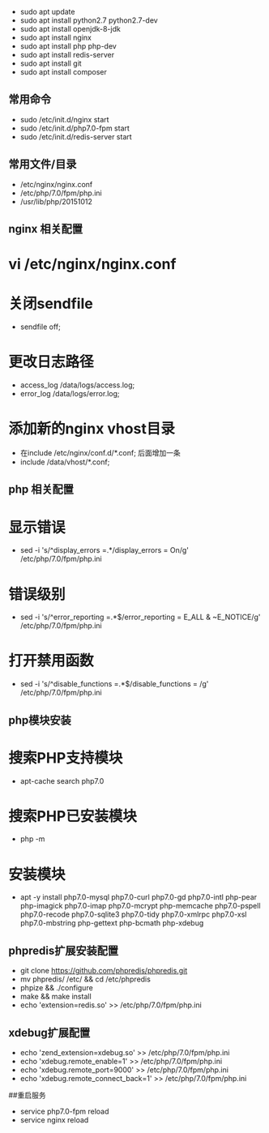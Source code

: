 - sudo apt update
- sudo apt install python2.7 python2.7-dev
- sudo apt install openjdk-8-jdk
- sudo apt install nginx
- sudo apt install php php-dev
- sudo apt install redis-server
- sudo apt install git
- sudo apt install composer


## 常用命令
- sudo /etc/init.d/nginx start
- sudo /etc/init.d/php7.0-fpm start
- sudo /etc/init.d/redis-server start


## 常用文件/目录
- /etc/nginx/nginx.conf
- /etc/php/7.0/fpm/php.ini
- /usr/lib/php/20151012


## nginx 相关配置 ##
# vi /etc/nginx/nginx.conf
# 关闭sendfile
- sendfile off;
# 更改日志路径
- access_log /data/logs/access.log;
- error_log /data/logs/error.log;
# 添加新的nginx vhost目录
- 在include /etc/nginx/conf.d/*.conf; 后面增加一条
- include /data/vhost/*.conf;


## php 相关配置 ##
# 显示错误
- sed -i 's/^display_errors =.*/display_errors = On/g' /etc/php/7.0/fpm/php.ini
# 错误级别
- sed -i 's/^error_reporting =.*$/error_reporting = E_ALL \& ~E_NOTICE/g' /etc/php/7.0/fpm/php.ini
# 打开禁用函数
- sed -i 's/^disable_functions =.*$/disable_functions = /g' /etc/php/7.0/fpm/php.ini


## php模块安装
# 搜索PHP支持模块
- apt-cache search php7.0
# 搜索PHP已安装模块
- php -m
# 安装模块
- apt -y install php7.0-mysql php7.0-curl php7.0-gd php7.0-intl php-pear php-imagick php7.0-imap php7.0-mcrypt php-memcache  php7.0-pspell php7.0-recode php7.0-sqlite3 php7.0-tidy php7.0-xmlrpc php7.0-xsl php7.0-mbstring php-gettext php-bcmath php-xdebug


## phpredis扩展安装配置
- git clone https://github.com/phpredis/phpredis.git
- mv phpredis/ /etc/ && cd /etc/phpredis
- phpize && ./configure
- make && make install
- echo 'extension=redis.so' >> /etc/php/7.0/fpm/php.ini


## xdebug扩展配置
- echo 'zend_extension=xdebug.so' >> /etc/php/7.0/fpm/php.ini
- echo 'xdebug.remote_enable=1' >> /etc/php/7.0/fpm/php.ini
- echo 'xdebug.remote_port=9000' >> /etc/php/7.0/fpm/php.ini
- echo 'xdebug.remote_connect_back=1' >> /etc/php/7.0/fpm/php.ini


##重启服务
- service php7.0-fpm reload
- service nginx reload
